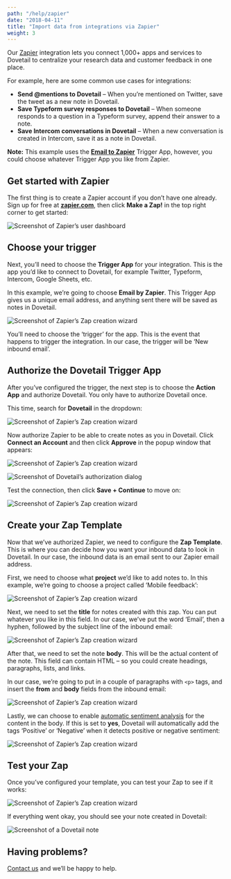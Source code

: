 ```yaml
---
path: "/help/zapier"
date: "2018-04-11"
title: "Import data from integrations via Zapier"
weight: 3
---
```


Our [Zapier](https://zapier.com/) integration lets you connect 1,000+ apps and services to Dovetail to centralize your research data and customer feedback in one place.

For example, here are some common use cases for integrations:

* **Send @mentions to Dovetail** – When you’re mentioned on Twitter, save the tweet as a new note in Dovetail.
* **Save Typeform survey responses to Dovetail** – When someone responds to a question in a Typeform survey, append their answer to a note.
* **Save Intercom conversations in Dovetail** – When a new conversation is created in Intercom, save it as a note in Dovetail.

**Note:** This example uses the **[Email to Zapier](https://zapier.com/apps/email/account/integrations)** Trigger App, however, you could choose whatever Trigger App you like from Zapier.

## Get started with Zapier

The first thing is to create a Zapier account if you don’t have one already. Sign up for free at **[zapier.com](https://zapier.com/)**, then click **Make a Zap!** in the top right corner to get started:

![Screenshot of Zapier’s user dashboard](./make-zap.png)

## Choose your trigger

Next, you’ll need to choose the **Trigger App** for your integration. This is the app you’d like to connect to Dovetail, for example Twitter, Typeform, Intercom, Google Sheets, etc.

In this example, we’re going to choose **Email by Zapier**. This Trigger App gives us a unique email address, and anything sent there will be saved as notes in Dovetail.

![Screenshot of Zapier’s Zap creation wizard](./choose-trigger-app.png)

You’ll need to choose the ‘trigger’ for the app. This is the event that happens to trigger the integration. In our case, the trigger will be ‘New inbound email’.

## Authorize the Dovetail Trigger App

After you’ve configured the trigger, the next step is to choose the **Action App** and authorize Dovetail. You only have to authorize Dovetail once.

This time, search for **Dovetail** in the dropdown:

![Screenshot of Zapier’s Zap creation wizard](./choose-action-app.png)

Now authorize Zapier to be able to create notes as you in Dovetail. Click **Connect an Account** and then click **Approve** in the popup window that appears:

![Screenshot of Zapier’s Zap creation wizard](./select-account.png)

![Screenshot of Dovetail’s authorization dialog](./authorization.png)

Test the connection, then click **Save + Continue** to move on:

![Screenshot of Zapier’s Zap creation wizard](./authorization-success.png)

## Create your Zap Template

Now that we’ve authorized Zapier, we need to configure the **Zap Template**. This is where you can decide how you want your inbound data to look in Dovetail. In our case, the inbound data is an email sent to our Zapier email address.

First, we need to choose what **project** we’d like to add notes to. In this example, we’re going to choose a project called ‘Mobile feedback’:

![Screenshot of Zapier’s Zap creation wizard](./choose-project.png)

Next, we need to set the **title** for notes created with this zap. You can put whatever you like in this field. In our case, we’ve put the word ‘Email’, then a hyphen, followed by the subject line of the inbound email:

![Screenshot of Zapier’s Zap creation wizard](./choose-title.png)

After that, we need to set the note **body**. This will be the actual content of the note. This field can contain HTML – so you could create headings, paragraphs, lists, and links.

In our case, we’re going to put in a couple of paragraphs with `<p>` tags, and insert the **from** and **body** fields from the inbound email:

![Screenshot of Zapier’s Zap creation wizard](./choose-body.png)

Lastly, we can choose to enable [automatic sentiment analysis](/help/sentiment) for the content in the body. If this is set to **yes**, Dovetail will automatically add the tags ‘Positive’ or ‘Negative’ when it detects positive or negative sentiment:

![Screenshot of Zapier’s Zap creation wizard](./choose-sentiment.png)

## Test your Zap

Once you’ve configured your template, you can test your Zap to see if it works:

![Screenshot of Zapier’s Zap creation wizard](./send-test.png)

If everything went okay, you should see your note created in Dovetail:

![Screenshot of a Dovetail note](./email.png)

## Having problems?

[Contact us](mailto:hello@dovetailapp.com) and we’ll be happy to help.
